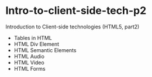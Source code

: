 # Intro-to-client-side-tech-p2
Introduction to Client-side technologies (HTML5, part2)
- Tables in HTML
- HTML Div Element
- HTML Semantic Elements
- HTML Audio 
- HTML Video
- HTML Forms